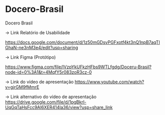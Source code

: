 # Docero-Brasil
Docero Brasil


-> Link Relatório de Usabilidade

https://docs.google.com/document/d/1z50mGDsvPGFxotf4kt3nQ1npB7aqTIGhaN-ne3nM3e4/edit?usp=sharing

-> Link Figma (Protótipo)

https://www.figma.com/file/IVzpYkUFkzHFbs9WTLfgdg/Doceru-Brasil?node-id=0%3A1&t=4MqfY5r083zoR3cz-0

-> Link do vídeo de apresentação
https://www.youtube.com/watch?v=gjrGM9fMmrE

-> Link alternativo do vídeo de apresentação
https://drive.google.com/file/d/1pgBkrl-UqGqTaHsFcc9Al6XER414la36/view?usp=share_link
